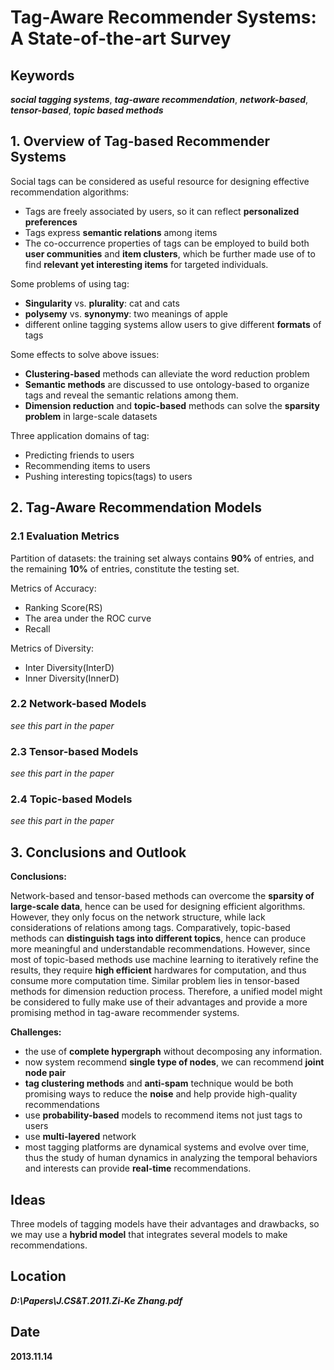 # Tag-Aware Recommender Systems: A State-of-the-art Survey

## Keywords
***social tagging systems***, ***tag-aware recommendation***, ***network-based***, ***tensor-based***, ***topic based methods***


## 1. Overview of Tag-based Recommender Systems
Social tags can be considered as useful resource for designing effective recommendation algorithms:

- Tags are freely associated by users, so it can reflect **personalized preferences**
- Tags express **semantic relations** among items
- The co-occurrence properties of tags can be employed to build both **user communities** and **item clusters**, which be further made use of to find **relevant yet interesting items** for targeted individuals.

Some problems of using tag:

- **Singularity** vs. **plurality**: cat and cats
- **polysemy** vs. **synonymy**: two meanings of apple
- different online tagging systems allow users to give different **formats** of tags


Some effects to solve above issues:

- **Clustering-based** methods can alleviate the word reduction problem
- **Semantic methods** are discussed to use ontology-based to organize tags and reveal the semantic relations among them.
- **Dimension reduction** and **topic-based** methods can solve the **sparsity problem** in large-scale datasets


Three application domains of tag:

- Predicting friends to users
- Recommending items to users
- Pushing interesting topics(tags) to users

## 2. Tag-Aware Recommendation Models
### 2.1 Evaluation Metrics
Partition of datasets: the training set always contains **90%** of entries, and the remaining **10%** of entries, constitute the testing set.

Metrics of Accuracy:

- Ranking Score(RS)
- The area under the ROC curve
- Recall

Metrics of Diversity:

- Inter Diversity(InterD)
- Inner Diversity(InnerD)


### 2.2 Network-based Models
*see this part in the paper*
### 2.3 Tensor-based Models
*see this part in the paper*
### 2.4 Topic-based Models
*see this part in the paper*

## 3. Conclusions and Outlook
**Conclusions:**

Network-based and tensor-based methods can overcome the **sparsity of large-scale data**, hence can be used for designing efficient algorithms. However, they only focus on the network structure, while lack considerations of relations among tags. Comparatively, topic-based methods can **distinguish tags into different topics**, hence can produce more meaningful and understandable recommendations. However, since most of topic-based methods use machine learning to iteratively
refine the results, they require **high efficient** hardwares for computation, and thus consume more computation time. Similar problem lies in tensor-based methods for dimension reduction process. Therefore, a unified model might be considered to fully make use of
their advantages and provide a more promising method in tag-aware recommender systems.

**Challenges:**
- the use of **complete hypergraph** without decomposing any information.
- now system recommend **single type of nodes**, we can recommend **joint node pair**
- **tag clustering methods** and **anti-spam** technique would be both promising ways to reduce the **noise** and help provide high-quality recommendations
- use **probability-based** models to recommend items not just tags to users
- use **multi-layered** network
- most tagging platforms are dynamical systems and evolve over time, thus the study of human dynamics in analyzing the temporal behaviors and interests can provide **real-time** recommendations.

## Ideas
Three models of tagging models have their advantages and drawbacks, so we may use a **hybrid model** that integrates several models to make recommendations. 

## Location
***D:\Papers\J.CS&T.2011.Zi-Ke Zhang.pdf***

## Date
**2013.11.14**